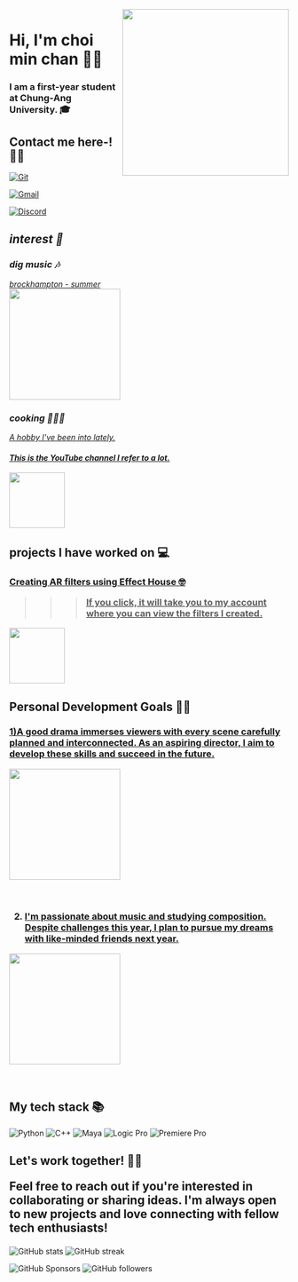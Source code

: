 <img align="right" src="https://www.cau.ac.kr/cau/img/about/ui1_a_1.png" width="300"/> 




<h1> Hi, I'm choi min chan 🙋🏻
<h3>
  I am a first-year student at Chung-Ang University. 🎓
  

</h3>
<h2> Contact me here-! 🤙🏻 </h2>
 
[![Git](https://img.shields.io/badge/-Git-F05032?style=for-the-badge&logo=git&logoColor=ffffff)](https://github.com/chan107)

[![Gmail](https://img.shields.io/badge/Gmail-red?style=for-the-badge&logo=gmail&logoColor=white)](mailto:min050924@gmail.com)


[![Discord](https://img.shields.io/discord/1191237524853641319?logo=discord&logoColor=white)](https://discord.gg/https://discord.gg/m3rjgYuh)

<p>
  <em>
    <h2>
      interest 🧐
    </h2>
   <h3>
<h3>dig music 🎶</h3>
<a href="https://www.youtube.com/watch?v=p38xW-IjvOc">
  brockhampton - summer
</a>
<br>
<img src="https://i1.sndcdn.com/artworks-000306241173-oeq6eq-t500x500.jpg" height="200px" />


 <h3>cooking 🧑🏻‍🍳</h3>
 <a href="https://www.youtube.com/@notorious_foodie">
A hobby I've been into lately.
<h4>
  This is the YouTube channel I refer to a lot.
</h4>
 

<img src="https://yt3.googleusercontent.com/ytc/AIdro_mjPOB8h-cMEZq3ctWbl3AHfCcNiO_vgr5Gym-NJAlDXJ4=s900-c-k-c0x00ffffff-no-rj" height="100px"/> </a>
</h3>
</em>
</em>
</p>


<h2>
 projects I have worked on 💻 
</h2>
<h3>
  <a href="https://www.tiktok.com/@hunmin0209?is_from_webapp=1&sender_device=pc">
    Creating AR filters using Effect House 🤓
    
    
  
>>> If you click, it will take you to my account where you can view the filters I created.
>>>
  <img src="https://encrypted-tbn0.gstatic.com/images?q=tbn:ANd9GcRnzB1xr0ZFTFxYuDse9TSOMZiUwGJ1w3ZSmA&s" height="100px"/> </a>
    
>>> 


 
</h3>

<h2>
  Personal Development Goals ✌🏻
</h2>
<h3>
  <a href="https://www.youtube.com/watch?v=F8bsJsGXYq0">


    




  1)A good drama immerses viewers with every scene carefully planned and interconnected. As an aspiring director, I aim to develop these skills and succeed in the future.
    
    
  
  
  <img src="https://upload.wikimedia.org/wikipedia/en/0/0b/House_of_Cards_season_1.png" height="200px"/> </a>
</h3>
<br />

<h3>
   <a href="https://www.youtube.com/watch?v=HmAsUQEFYGI">

     
 2) I'm passionate about music and studying composition. Despite challenges this year, I plan to pursue my dreams with like-minded friends next year.


  <img src="https://i.scdn.co/image/ab67616d00001e027005885df706891a3c182a57" height="200px"/> </a>
</h3>

<br />
<h2> My tech stack 📚 </h2>


![Python](https://img.shields.io/badge/-Python-3776AB?style-for-the-badge&logo=python&logoColor=ffffff)
![C++](https://img.shields.io/badge/-C++-00599C?style-for-the-badge&logo=c%2B%2B&logoColor=ffffff)
![Maya](https://img.shields.io/badge/-Maya-000000?style-for-the-badge&logo=autodesk&logoColor=ffffff)
![Logic Pro](https://img.shields.io/badge/-Logic%20Pro-A8B9CC?style-for-the-badge&logo=apple&logoColor=ffffff)
![Premiere Pro](https://img.shields.io/badge/-Premiere%20Pro-9999FF?style-for-the-badge&logo=adobe-premiere-pro&logoColor=ffffff)





<h2>
  Let's work together! 🫶🏻

Feel free to reach out if you're interested in collaborating or sharing ideas. I'm always open to new projects and love connecting with fellow tech enthusiasts!


</h2>



![GitHub stats](https://github-readme-stats.vercel.app/api?username=chan107&show_icons=true&theme=radical)
![GitHub streak](https://github-readme-streak-stats.herokuapp.com/?user=chan107&theme=radical)


![GitHub Sponsors](https://img.shields.io/github/sponsors/chan107)
![GitHub followers](https://img.shields.io/github/followers/chan107)

